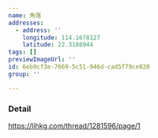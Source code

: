 ```yaml
---
name: 角落
addresses:
  - address: ''
    longitude: 114.1678127
    latitude: 22.3188944
tags: []
previewImageUrl: ''
id: 6eb9cf3e-7669-5c51-946d-cad5f79ce820
group: ''

---
```

### Detail
https://lihkg.com/thread/1281596/page/1
